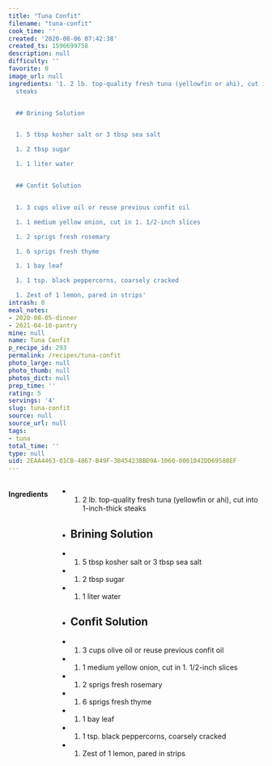```yaml
---
title: "Tuna Confit"
filename: "tuna-confit"
cook_time: ''
created: '2020-08-06 07:42:38'
created_ts: 1596699758
description: null
difficulty: ''
favorite: 0
image_url: null
ingredients: '1. 2 lb. top-quality fresh tuna (yellowfin or ahi), cut into 1-inch-thick
  steaks


  ## Brining Solution


  1. 5 tbsp kosher salt or 3 tbsp sea salt

  1. 2 tbsp sugar

  1. 1 liter water


  ## Confit Solution


  1. 3 cups olive oil or reuse previous confit oil

  1. 1 medium yellow onion, cut in 1. 1/2-inch slices

  1. 2 sprigs fresh rosemary

  1. 6 sprigs fresh thyme

  1. 1 bay leaf

  1. 1 tsp. black peppercorns, coarsely cracked

  1. Zest of 1 lemon, pared in strips'
intrash: 0
meal_notes:
- 2020-08-05-dinner
- 2021-04-10-pantry
mine: null
name: Tuna Confit
p_recipe_id: 293
permalink: /recipes/tuna-confit
photo_large: null
photo_thumb: null
photos_dict: null
prep_time: ''
rating: 5
servings: '4'
slug: tuna-confit
source: null
source_url: null
tags:
- tuna
total_time: ''
type: null
uid: 2EAA4463-01CB-4867-B49F-3B45423BBD9A-1060-0001042DD69580EF
---
```

<div class="large-8 medium-7 columns" id="writeup">	</div><!-- #writeup -->
</div><!-- #row-one -->
<div class="row" id="row-two">	<div class="medium-4 small-5 columns" id="ingredients"><h4>Ingredients</h4><div class="box box-ingredients content"><ul>
<li>
<ol>
<li>2 lb. top-quality fresh tuna (yellowfin or ahi), cut into 1-inch-thick steaks</li>
</ol>
</li>
<li>
<h2>Brining Solution</h2>
</li>
<li>
<ol>
<li>5 tbsp kosher salt or 3 tbsp sea salt</li>
</ol>
</li>
<li>
<ol>
<li>2 tbsp sugar</li>
</ol>
</li>
<li>
<ol>
<li>1 liter water</li>
</ol>
</li>
<li>
<h2>Confit Solution</h2>
</li>
<li>
<ol>
<li>3 cups olive oil or reuse previous confit oil</li>
</ol>
</li>
<li>
<ol>
<li>1 medium yellow onion, cut in 1. 1/2-inch slices</li>
</ol>
</li>
<li>
<ol>
<li>2 sprigs fresh rosemary</li>
</ol>
</li>
<li>
<ol>
<li>6 sprigs fresh thyme</li>
</ol>
</li>
<li>
<ol>
<li>1 bay leaf</li>
</ol>
</li>
<li>
<ol>
<li>1 tsp. black peppercorns, coarsely cracked</li>
</ol>
</li>
<li>
<ol>
<li>Zest of 1 lemon, pared in strips</li>
</ol>
</li>
</ul>
</div>	</div>	<div class="medium-6 small-7 columns" id="directions">	</div>